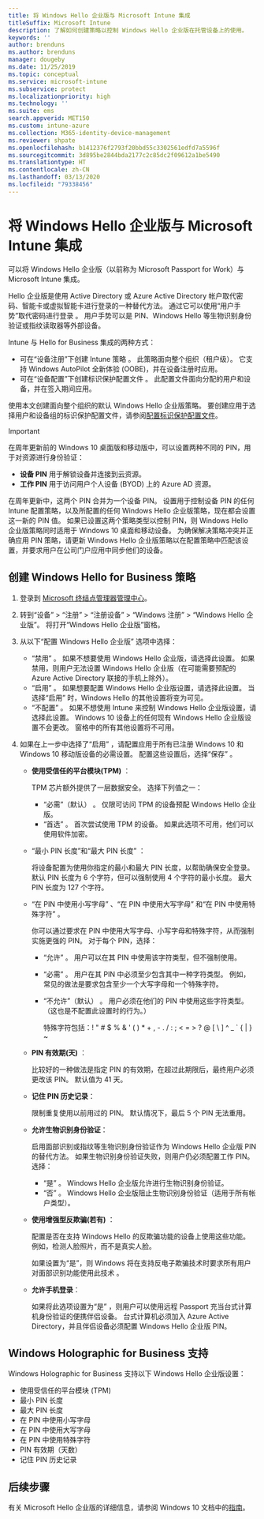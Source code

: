 ```yaml
---
title: 将 Windows Hello 企业版与 Microsoft Intune 集成
titleSuffix: Microsoft Intune
description: 了解如何创建策略以控制 Windows Hello 企业版在托管设备上的使用。
keywords: ''
author: brenduns
ms.author: brenduns
manager: dougeby
ms.date: 11/25/2019
ms.topic: conceptual
ms.service: microsoft-intune
ms.subservice: protect
ms.localizationpriority: high
ms.technology: ''
ms.suite: ems
search.appverid: MET150
ms.custom: intune-azure
ms.collection: M365-identity-device-management
ms.reviewer: shpate
ms.openlocfilehash: b1412376f2793f20bbd55c3302561edfd7a5596f
ms.sourcegitcommit: 3d895be2844bda2177c2c85dc2f09612a1be5490
ms.translationtype: HT
ms.contentlocale: zh-CN
ms.lasthandoff: 03/13/2020
ms.locfileid: "79338456"
---
```

# <a name="integrate-windows-hello-for-business-with-microsoft-intune"></a>将 Windows Hello 企业版与 Microsoft Intune 集成  

可以将 Windows Hello 企业版（以前称为 Microsoft Passport for Work）与 Microsoft Intune 集成。

 Hello 企业版是使用 Active Directory 或 Azure Active Directory 帐户取代密码、智能卡或虚拟智能卡进行登录的一种替代方法。 通过它可以使用“用户手势”取代密码进行登录  。 用户手势可以是 PIN、Windows Hello 等生物识别身份验证或指纹读取器等外部设备。

Intune 与 Hello for Business 集成的两种方式：

- 可在“设备注册”下创建 Intune 策略  。 此策略面向整个组织（租户级）。 它支持 Windows AutoPilot 全新体验 (OOBE)，并在设备注册时应用。 
- 可在“设备配置”下创建标识保护配置文件  。 此配置文件面向分配的用户和设备，并在签入期间应用。 

使用本文创建面向整个组织的默认 Windows Hello 企业版策略。 要创建应用于选择用户和设备组的标识保护配置文件，请参阅[配置标识保护配置文件](identity-protection-configure.md)。  

<!--- - You can store authentication certificates in the Windows Hello for Business key storage provider (KSP). For more information, see [Secure resource access with certificate profiles in Microsoft Intune](secure-resource-access-with-certificate-profiles.md). --->

> [!IMPORTANT]
> 在周年更新前的 Windows 10 桌面版和移动版中，可以设置两种不同的 PIN，用于对资源进行身份验证：
> - **设备 PIN** 用于解锁设备并连接到云资源。
> - **工作 PIN** 用于访问用户个人设备 (BYOD) 上的 Azure AD 资源。
> 
> 在周年更新中，这两个 PIN 合并为一个设备 PIN。
> 设置用于控制设备 PIN 的任何 Intune 配置策略，以及所配置的任何 Windows Hello 企业版策略，现在都会设置这一新的 PIN 值。
> 如果已设置这两个策略类型以控制 PIN，则 Windows Hello 企业版策略同时适用于 Windows 10 桌面和移动设备。
> 为确保解决策略冲突并正确应用 PIN 策略，请更新 Windows Hello 企业版策略以在配置策略中匹配该设置，并要求用户在公司门户应用中同步他们的设备。



## <a name="create-a-windows-hello-for-business-policy"></a>创建 Windows Hello for Business 策略

1. 登录到 [Microsoft 终结点管理器管理中心](https://go.microsoft.com/fwlink/?linkid=2109431)。

2. 转到“设备” >  “注册” > “注册设备” > “Windows 注册” > “Windows Hello 企业版”。      将打开“Windows Hello 企业版”窗格。

3. 从以下“配置 Windows Hello 企业版”  选项中选择：

    - “禁用”  。 如果不想要使用 Windows Hello 企业版，请选择此设置。 如果禁用，则用户无法设置 Windows Hello 企业版（在可能需要预配的 Azure Active Directory 联接的手机上除外）。
    - “启用”  。 如果想要配置 Windows Hello 企业版设置，请选择此设置。  当选择“启用”  时，Windows Hello 的其他设置将变为可见。
    - “不配置”  。 如果不想使用 Intune 来控制 Windows Hello 企业版设置，请选择此设置。 Windows 10 设备上的任何现有 Windows Hello 企业版设置不会更改。 窗格中的所有其他设置将不可用。

4. 如果在上一步中选择了“启用”  ，请配置应用于所有已注册 Windows 10 和 Windows 10 移动版设备的必需设置。 配置这些设置后，选择“保存”  。

   - **使用受信任的平台模块(TPM)** ：

     TPM 芯片额外提供了一层数据安全。 选择下列值之一：

     - “必需”（默认）  。 仅限可访问 TPM 的设备预配 Windows Hello 企业版。
     - “首选”  。 首次尝试使用 TPM 的设备。 如果此选项不可用，他们可以使用软件加密。

   - “最小 PIN 长度”和“最大 PIN 长度”   ：

     将设备配置为使用你指定的最小和最大 PIN 长度，以帮助确保安全登录。 默认 PIN 长度为 6 个字符，但可以强制使用 4 个字符的最小长度。 最大 PIN 长度为 127 个字符。

   - “在 PIN 中使用小写字母”  、“在 PIN 中使用大写字母”  和“在 PIN 中使用特殊字符”  。

     你可以通过要求在 PIN 中使用大写字母、小写字母和特殊字符，从而强制实施更强的 PIN。 对于每个 PIN，选择：

     - “允许”  。 用户可以在其 PIN 中使用该字符类型，但不强制使用。

     - “必需”  。 用户在其 PIN 中必须至少包含其中一种字符类型。 例如，常见的做法是要求包含至少一个大写字母和一个特殊字符。

     - “不允许”（默认）  。 用户必须在他们的 PIN 中使用这些字符类型。 （这也是不配置此设置时的行为。）

       特殊字符包括：! " # $ % &amp; ' ( ) &#42; + , - . / : ; &lt; = &gt; ? @ [ \ ] ^ _ &#96; { &#124; } ~ 

   - **PIN 有效期(天)** ：

     比较好的一种做法是指定 PIN 的有效期，在超过此期限后，最终用户必须更改该 PIN。 默认值为 41 天。

   - **记住 PIN 历史记录**：

     限制重复使用以前用过的 PIN。 默认情况下，最后 5 个 PIN 无法重用。

   - **允许生物识别身份验证**：

     启用面部识别或指纹等生物识别身份验证作为 Windows Hello 企业版 PIN 的替代方法。 如果生物识别身份验证失败，则用户仍必须配置工作 PIN。 选择：

     - “是”  。 Windows Hello 企业版允许进行生物识别身份验证。
     - “否”  。 Windows Hello 企业版阻止生物识别身份验证（适用于所有帐户类型）。

   - **使用增强型反欺骗(若有)** ：

     配置是否在支持 Windows Hello 的反欺骗功能的设备上使用这些功能。 例如，检测人脸照片，而不是真实人脸。

     如果设置为“是”，则 Windows 将在支持反电子欺骗技术时要求所有用户对面部识别功能使用此技术  。

   - **允许手机登录**：

     如果将此选项设置为“是”  ，则用户可以使用远程 Passport 充当台式计算机身份验证的便携伴侣设备。 台式计算机必须加入 Azure Active Directory，并且伴侣设备必须配置 Windows Hello 企业版 PIN。

## <a name="windows-holographic-for-business-support"></a>Windows Holographic for Business 支持

Windows Holographic for Business 支持以下 Windows Hello 企业版设置：

- 使用受信任的平台模块 (TPM)
- 最小 PIN 长度
- 最大 PIN 长度
- 在 PIN 中使用小写字母
- 在 PIN 中使用大写字母
- 在 PIN 中使用特殊字符
- PIN 有效期（天数）
- 记住 PIN 历史记录

## <a name="next-steps"></a>后续步骤

有关 Microsoft Hello 企业版的详细信息，请参阅 Windows 10 文档中的[指南](https://technet.microsoft.com/library/mt589441.aspx)。
